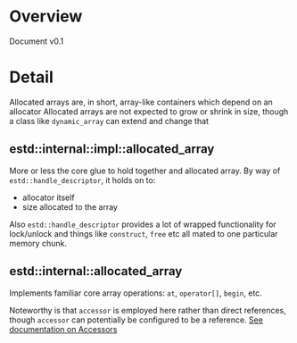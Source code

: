 # Overview

Document v0.1

# Detail

Allocated arrays are, in short, array-like containers which depend on an allocator
Allocated arrays are not expected to grow or shrink in size, though a class
like `dynamic_array` can extend and change that

## estd::internal::impl::allocated_array<Allocator>

More or less the core glue to hold together and allocated array.  By way of
`estd::handle_descriptor`, it holds on to:

- allocator itself
- size allocated to the array

Also `estd::handle_descriptor` provides a lot of wrapped functionality for
lock/unlock and things like `construct`, `free` etc all mated to one particular
memory chunk.

## estd::internal::allocated_array<Impl>

Implements familiar core array operations: `at`, `operator[]`, `begin`, etc.

Noteworthy is that `accessor` is employed here rather than direct references, though
`accessor` can potentially be configured to be a reference.  [See documentation on Accessors](concepts.md#accessors)
